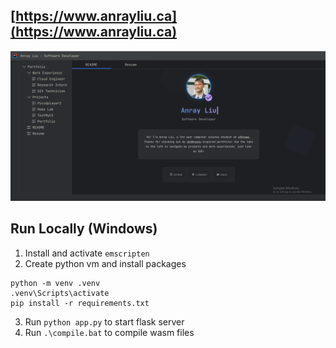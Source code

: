 ## [https://www.anrayliu.ca](https://www.anrayliu.ca)

![cover.png](cover.png)

## Run Locally (Windows)

1. Install and activate `emscripten`
2. Create python vm and install packages
```
python -m venv .venv 
.venv\Scripts\activate
pip install -r requirements.txt
```
3. Run `python app.py` to start flask server
4. Run `.\compile.bat` to compile wasm files
